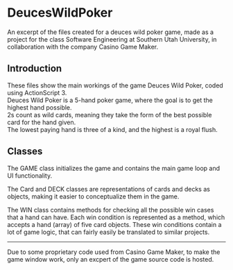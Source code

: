 # DeucesWildPoker
An excerpt of the files created for a deuces wild poker game, made as a project for the class Software Engineering at Southern Utah University, in collaboration with the company Casino Game Maker.

## Introduction
These files show the main workings of the game Deuces Wild Poker, coded using ActionScript 3.  
Deuces Wild Poker is a 5-hand poker game, where the goal is to get the highest hand possible.  
2s count as wild cards, meaning they take the form of the best possible card for the hand given.  
The lowest paying hand is three of a kind, and the highest is a royal flush.  
## Classes
The GAME class initializes the game and contains the main game loop and UI functionality.  

The Card and DECK classes are representations of cards and decks as objects, making it easier to conceptualize them in the game.  

The WIN class contains methods for checking all the possible win cases that a hand can have. Each win condition is represented as a method, which accepts a hand (array) of five card objects. These win conditions contain a lot of game logic, that can fairly easily be translated to similar projects.  

---
Due to some proprietary code used from Casino Game Maker, to make the game window work, only an excpert of the game source code is hosted.
